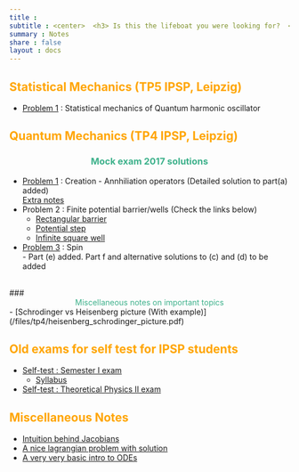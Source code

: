 ```yaml
---
title :
subtitle : <center>  <h3> Is this the lifeboat you were looking for?  </h3></center>
summary : Notes
share : false
layout : docs
---
```


## <span style="color:orange"> Statistical Mechanics (TP5 IPSP, Leipzig) </span>
- [Problem 1](/files/notes/tp5/prob1.pdf) : Statistical mechanics of Quantum harmonic oscillator

## <span style="color:orange"> Quantum Mechanics (TP4 IPSP, Leipzig) </span>
###  <center> <span style = "color:#3db18b">Mock exam 2017 solutions </span> </center>
  - [Problem 1](/files/tp4/tp4_mock17_prob1.pdf) : Creation - Annhiliation operators (Detailed solution to part(a) added) <br>
    [Extra notes](/files/tp4/tp4_qho_summary.pdf)
  - Problem 2 : Finite potential barrier/wells (Check the links below)
    - [Rectangular barrier](http://tediousderivations.blogspot.com/2013/08/rectangular-potential-barrier.html)
    - [Potential step](tediousderivations.blogspot.com/2013/08/potential-step.html)
    - [Infinite square well](http://tediousderivations.blogspot.com/2013/07/infinite-square-box-potential-wells.html)
  - [Problem 3](/files/tp4/tp4_mock17_prob3.pdf) : Spin <br>- Part (e) added. Part f and alternative solutions to (c) and (d) to be added
<br>
### <center> <span style="color:#3db18b"> Miscellaneous notes on important topics </span> </center>
  - [Schrodinger vs Heisenberg picture (With example)](/files/tp4/heisenberg_schrodinger_picture.pdf)


## <span style="color:orange"> Old exams for self test for IPSP students </span>
- [Self-test : Semester I exam](/files/extra_exams/sem1_mock_rohan.pdf) <br>
  - [Syllabus](/files/extra_exams/sem1_mock_syllabus.pdf)
- [Self-test : Theoretical Physics II exam](/files/extra_exams/tp2_extramock_rohan.pdf)

## <span style="color:orange"> Miscellaneous Notes <span>
- [Intuition behind Jacobians](/files/extra_exams/jacobians_rohan.pdf)
- [A nice lagrangian problem with solution](/files/misc_notes/lagrangian_problem.pdf)
- [A very very basic intro to ODEs](/files/misc_notes/odes.pdf)
